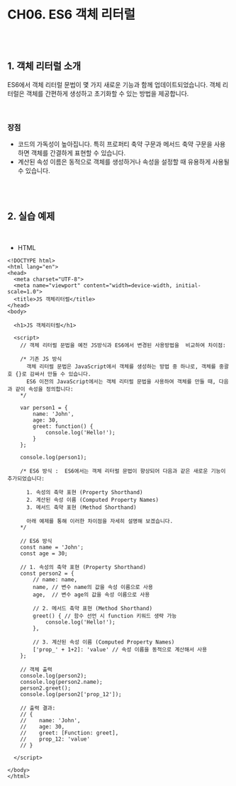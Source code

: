 
# CH06. ES6 객체 리터럴

<br>
<br>

## 1. 객체 리터럴 소개

ES6에서 객체 리터럴 문법이 몇 가지 새로운 기능과 함께 업데이트되었습니다. 객체 리터럴은 객체를 간편하게 생성하고 초기화할 수 있는 방법을 제공합니다.

<br>

### 장점

- 코드의 가독성이 높아집니다. 특히 프로퍼티 축약 구문과 메서드 축약 구문을 사용하면 객체를 간결하게 표현할 수 있습니다.
- 계산된 속성 이름은 동적으로 객체를 생성하거나 속성을 설정할 때 유용하게 사용될 수 있습니다.

<br>
<br>  

## 2. 실습 예제

<br>

- HTML

```
<!DOCTYPE html>
<html lang="en">
<head>
  <meta charset="UTF-8">
  <meta name="viewport" content="width=device-width, initial-scale=1.0">
  <title>JS 객체리터럴</title>
</head>
<body>

  <h1>JS 객체리터럴</h1>

  <script>
    // 객체 리터럴 문법을 예전 JS방식과 ES6에서 변경된 사용방법을  비교하여 차이점: 

    /* 기존 JS 방식
      객체 리터럴 문법은 JavaScript에서 객체를 생성하는 방법 중 하나로, 객체를 중괄호 {}로 감싸서 만들 수 있습니다. 
      ES6 이전의 JavaScript에서는 객체 리터럴 문법을 사용하여 객체를 만들 때, 다음과 같이 속성을 정의합니다:
    */

    var person1 = {
        name: 'John',
        age: 30,
        greet: function() {
            console.log('Hello!');
        }
    };

    console.log(person1);

    /* ES6 방식 :  ES6에서는 객체 리터럴 문법이 향상되어 다음과 같은 새로운 기능이 추가되었습니다:

      1. 속성의 축약 표현 (Property Shorthand)
      2. 계산된 속성 이름 (Computed Property Names)
      3. 메서드 축약 표현 (Method Shorthand)

      아래 예제를 통해 이러한 차이점을 자세히 설명해 보겠습니다.
    */

    // ES6 방식
    const name = 'John';
    const age = 30;

    // 1. 속성의 축약 표현 (Property Shorthand)
    const person2 = {
        // name: name,
        name, // 변수 name의 값을 속성 이름으로 사용
        age,  // 변수 age의 값을 속성 이름으로 사용

        // 2. 메서드 축약 표현 (Method Shorthand)
        greet() { // 함수 선언 시 function 키워드 생략 가능
            console.log('Hello!');
        },

        // 3. 계산된 속성 이름 (Computed Property Names)
        ['prop_' + 1+2]: 'value' // 속성 이름을 동적으로 계산해서 사용
    };

    // 객체 출력
    console.log(person2);
    console.log(person2.name);
    person2.greet();
    console.log(person2['prop_12']);

    // 출력 결과:
    // {
    //    name: 'John',
    //    age: 30,
    //    greet: [Function: greet],
    //    prop_12: 'value'
    // }
    
  </script>
  
</body>
</html>
```